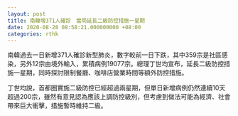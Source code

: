 ```yaml
---
layout: post
title: 南韓增371人確診　當局延長二級防控措施一星期
date: 2020-08-28 08:58:21.000000000 +08:00
categories: rthk
---
```


南韓過去一日新增371人確診新型肺炎，數字較前一日下跌，其中359宗是社區感染，另外12宗由境外輸入，累積病例19077宗。總理丁世均宣布，延長二級防控措施一星期，同時探討限制餐廳、咖啡店營業時間等額外防控措施。

丁世均說，首都圈實施二級防控已經超過兩星期，但單日新增病例仍然連續10天超過200宗，雖然有意見認為應該上調防控級別，但考慮到做法可能為經濟、社會帶來巨大衝擊，措施暫時維持二級。
